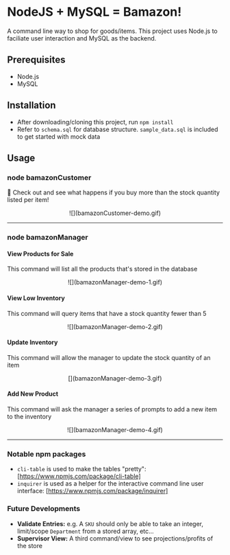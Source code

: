 # NodeJS + MySQL = Bamazon!
A command line way to shop for goods/items. This project uses Node.js to faciliate user interaction and MySQL as the backend.

## Prerequisites
- Node.js
- MySQL

## Installation
- After downloading/cloning this project, run `npm install`
- Refer to `schema.sql` for database structure. `sample_data.sql` is included to get started with mock data

## Usage
### node bamazonCustomer
🤔 Check out and see what happens if you buy more than the stock quantity listed per item!

<p align="center">
![](bamazonCustomer-demo.gif)
</p>

***
### node bamazonManager

#### View Products for Sale
This command will list all the products that's stored in the database

<p align="center">
![](bamazonManager-demo-1.gif)
</p>


#### View Low Inventory
This command will query items that have a stock quantity fewer than 5

<p align="center">
![](bamazonManager-demo-2.gif)
</p>

#### Update Inventory 
This command will allow the manager to update the stock quantity of an item

<p align="center">
[](bamazonManager-demo-3.gif)
</p>

#### Add New Product
This command will ask the manager a series of prompts to add a new item to the inventory

<p align="center">
![](bamazonManager-demo-4.gif)
</p>

***
### Notable npm packages
- `cli-table` is used to make the tables "pretty": [https://www.npmjs.com/package/cli-table]
- `inquirer` is used as a helper for the interactive command line user interface: [https://www.npmjs.com/package/inquirer]

### Future Developments
- __Validate Entries:__ e.g. A `SKU` should only be able to take an integer, limit/scope `Department` from a stored array, etc...
- __Supervisor View:__ A third command/view to see projections/profits of the store